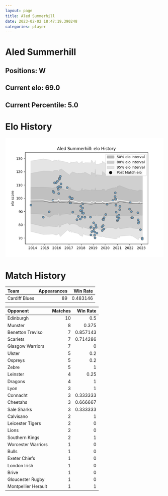 ```yaml
---  
layout: page  
title: Aled Summerhill  
date: 2023-02-02 18:47:19.390248  
categories: player  
---
```

# Aled Summerhill

## Positions: W

## Current elo: 69.0

## Current Percentile: 5.0

# Elo History


![elo history](history_AledSummerhill.png)
# Match History


| Team          |   Appearances |   Win Rate |
|:--------------|--------------:|-----------:|
| Cardiff Blues |            89 |   0.483146 |

| Opponent            |   Matches |   Win Rate |
|:--------------------|----------:|-----------:|
| Edinburgh           |        10 |   0.5      |
| Munster             |         8 |   0.375    |
| Benetton Treviso    |         7 |   0.857143 |
| Scarlets            |         7 |   0.714286 |
| Glasgow Warriors    |         7 |   0        |
| Ulster              |         5 |   0.2      |
| Ospreys             |         5 |   0.2      |
| Zebre               |         5 |   1        |
| Leinster            |         4 |   0.25     |
| Dragons             |         4 |   1        |
| Lyon                |         3 |   1        |
| Connacht            |         3 |   0.333333 |
| Cheetahs            |         3 |   0.666667 |
| Sale Sharks         |         3 |   0.333333 |
| Calvisano           |         2 |   1        |
| Leicester Tigers    |         2 |   0        |
| Lions               |         2 |   0        |
| Southern Kings      |         2 |   1        |
| Worcester Warriors  |         1 |   0        |
| Bulls               |         1 |   0        |
| Exeter Chiefs       |         1 |   0        |
| London Irish        |         1 |   0        |
| Brive               |         1 |   0        |
| Gloucester Rugby    |         1 |   0        |
| Montpellier Herault |         1 |   1        |